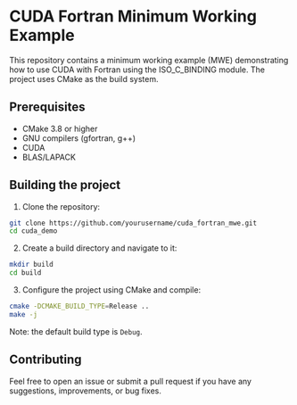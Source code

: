 # CUDA Fortran Minimum Working Example

This repository contains a minimum working example (MWE) demonstrating how to use CUDA with Fortran using the ISO_C_BINDING module. The project uses CMake as the build system.

## Prerequisites

- CMake 3.8 or higher
- GNU compilers (gfortran, g++)
- CUDA
- BLAS/LAPACK

## Building the project

1. Clone the repository:

```bash
git clone https://github.com/yourusername/cuda_fortran_mwe.git
cd cuda_demo
```
2. Create a build directory and navigate to it:

```bash
mkdir build
cd build
```

3. Configure the project using CMake and compile:

```bash
cmake -DCMAKE_BUILD_TYPE=Release ..
make -j
```

Note: the default build type is `Debug`.

## Contributing

Feel free to open an issue or submit a pull request if you have any suggestions, improvements, or bug fixes.